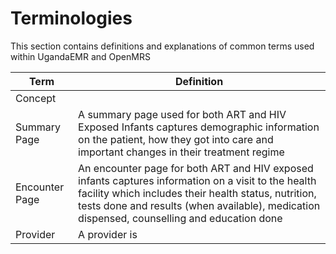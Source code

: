 # Terminologies 
This section contains definitions and explanations of common terms used within UgandaEMR and OpenMRS 

| Term |Definition|
| -- | -- |
| Concept |  |
| Summary Page |A summary page used for both ART and HIV Exposed Infants captures demographic information on the patient, how they got into care and important changes in their treatment regime   |
| Encounter Page | An encounter page for both ART and HIV exposed infants captures information on a visit to the health facility which includes their health status, nutrition, tests done and results (when available), medication dispensed, counselling and education done  |
|Provider| A provider is |

